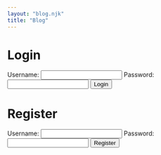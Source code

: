 ```yaml
---
layout: "blog.njk"
title: "Blog"
---
```


<h1>Login</h1>
<form id="login-form">
  <label for="login-username">Username:</label>
  <input type="text" id="login-username" name="login-username" required>
  <label for="login-password">Password:</label>
  <input type="password" id="login-password" name="login-password" required>
  <button type="submit">Login</button>
</form>

<h1>Register</h1>
<form id="register-form">
  <label for="register-username">Username:</label>
  <input type="text" id="register-username" name="register-username" required>
  <label for="register-password">Password:</label>
  <input type="password" id="register-password" name="register-password" required>
  <button type="submit">Register</button>
</form>

<script src="/authentication.js"></script>
